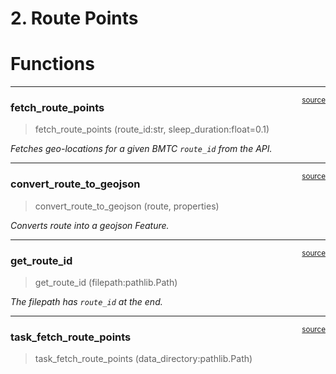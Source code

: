 # 2. Route Points


<!-- WARNING: THIS FILE WAS AUTOGENERATED! DO NOT EDIT! -->

# Functions

------------------------------------------------------------------------

<a
href="https://github.com/traffic-kowshik/traffic-data-bengaluru/blob/main/traffic_data_bengaluru/bmtc/route_points.py#L31"
target="_blank" style="float:right; font-size:smaller">source</a>

### fetch_route_points

>  fetch_route_points (route_id:str, sleep_duration:float=0.1)

*Fetches geo-locations for a given BMTC `route_id` from the API.*

------------------------------------------------------------------------

<a
href="https://github.com/traffic-kowshik/traffic-data-bengaluru/blob/main/traffic_data_bengaluru/bmtc/route_points.py#L52"
target="_blank" style="float:right; font-size:smaller">source</a>

### convert_route_to_geojson

>  convert_route_to_geojson (route, properties)

*Converts route into a geojson Feature.*

------------------------------------------------------------------------

<a
href="https://github.com/traffic-kowshik/traffic-data-bengaluru/blob/main/traffic_data_bengaluru/bmtc/route_points.py#L65"
target="_blank" style="float:right; font-size:smaller">source</a>

### get_route_id

>  get_route_id (filepath:pathlib.Path)

*The filepath has `route_id` at the end.*

------------------------------------------------------------------------

<a
href="https://github.com/traffic-kowshik/traffic-data-bengaluru/blob/main/traffic_data_bengaluru/bmtc/route_points.py#L70"
target="_blank" style="float:right; font-size:smaller">source</a>

### task_fetch_route_points

>  task_fetch_route_points (data_directory:pathlib.Path)
